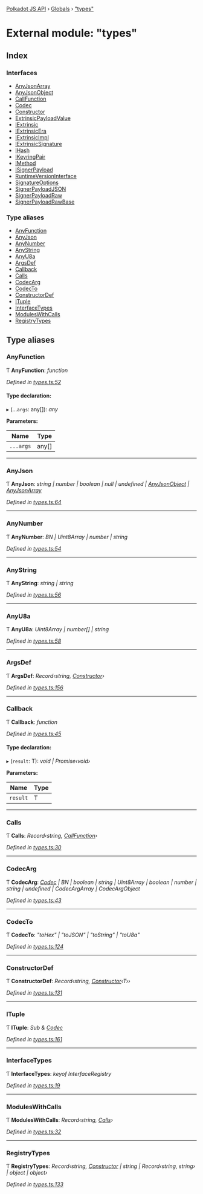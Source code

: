 [Polkadot JS API](../README.md) › [Globals](../globals.md) › ["types"](_types_.md)

# External module: "types"

## Index

### Interfaces

* [AnyJsonArray](../interfaces/_types_.anyjsonarray.md)
* [AnyJsonObject](../interfaces/_types_.anyjsonobject.md)
* [CallFunction](../interfaces/_types_.callfunction.md)
* [Codec](../interfaces/_types_.codec.md)
* [Constructor](../interfaces/_types_.constructor.md)
* [ExtrinsicPayloadValue](../interfaces/_types_.extrinsicpayloadvalue.md)
* [IExtrinsic](../interfaces/_types_.iextrinsic.md)
* [IExtrinsicEra](../interfaces/_types_.iextrinsicera.md)
* [IExtrinsicImpl](../interfaces/_types_.iextrinsicimpl.md)
* [IExtrinsicSignature](../interfaces/_types_.iextrinsicsignature.md)
* [IHash](../interfaces/_types_.ihash.md)
* [IKeyringPair](../interfaces/_types_.ikeyringpair.md)
* [IMethod](../interfaces/_types_.imethod.md)
* [ISignerPayload](../interfaces/_types_.isignerpayload.md)
* [RuntimeVersionInterface](../interfaces/_types_.runtimeversioninterface.md)
* [SignatureOptions](../interfaces/_types_.signatureoptions.md)
* [SignerPayloadJSON](../interfaces/_types_.signerpayloadjson.md)
* [SignerPayloadRaw](../interfaces/_types_.signerpayloadraw.md)
* [SignerPayloadRawBase](../interfaces/_types_.signerpayloadrawbase.md)

### Type aliases

* [AnyFunction](_types_.md#anyfunction)
* [AnyJson](_types_.md#anyjson)
* [AnyNumber](_types_.md#anynumber)
* [AnyString](_types_.md#anystring)
* [AnyU8a](_types_.md#anyu8a)
* [ArgsDef](_types_.md#argsdef)
* [Callback](_types_.md#callback)
* [Calls](_types_.md#calls)
* [CodecArg](_types_.md#codecarg)
* [CodecTo](_types_.md#codecto)
* [ConstructorDef](_types_.md#constructordef)
* [ITuple](_types_.md#ituple)
* [InterfaceTypes](_types_.md#interfacetypes)
* [ModulesWithCalls](_types_.md#moduleswithcalls)
* [RegistryTypes](_types_.md#registrytypes)

## Type aliases

###  AnyFunction

Ƭ **AnyFunction**: *function*

*Defined in [types.ts:52](https://github.com/polkadot-js/api/blob/3c47c3fdc3/packages/types/src/types.ts#L52)*

#### Type declaration:

▸ (...`args`: any[]): *any*

**Parameters:**

Name | Type |
------ | ------ |
`...args` | any[] |

___

###  AnyJson

Ƭ **AnyJson**: *string | number | boolean | null | undefined | [AnyJsonObject](../interfaces/_types_.anyjsonobject.md) | [AnyJsonArray](../interfaces/_types_.anyjsonarray.md)*

*Defined in [types.ts:64](https://github.com/polkadot-js/api/blob/3c47c3fdc3/packages/types/src/types.ts#L64)*

___

###  AnyNumber

Ƭ **AnyNumber**: *BN | Uint8Array | number | string*

*Defined in [types.ts:54](https://github.com/polkadot-js/api/blob/3c47c3fdc3/packages/types/src/types.ts#L54)*

___

###  AnyString

Ƭ **AnyString**: *string | string*

*Defined in [types.ts:56](https://github.com/polkadot-js/api/blob/3c47c3fdc3/packages/types/src/types.ts#L56)*

___

###  AnyU8a

Ƭ **AnyU8a**: *Uint8Array | number[] | string*

*Defined in [types.ts:58](https://github.com/polkadot-js/api/blob/3c47c3fdc3/packages/types/src/types.ts#L58)*

___

###  ArgsDef

Ƭ **ArgsDef**: *Record‹string, [Constructor](../interfaces/_types_.constructor.md)›*

*Defined in [types.ts:156](https://github.com/polkadot-js/api/blob/3c47c3fdc3/packages/types/src/types.ts#L156)*

___

###  Callback

Ƭ **Callback**: *function*

*Defined in [types.ts:45](https://github.com/polkadot-js/api/blob/3c47c3fdc3/packages/types/src/types.ts#L45)*

#### Type declaration:

▸ (`result`: T): *void | Promise‹void›*

**Parameters:**

Name | Type |
------ | ------ |
`result` | T |

___

###  Calls

Ƭ **Calls**: *Record‹string, [CallFunction](../interfaces/_types_.callfunction.md)›*

*Defined in [types.ts:30](https://github.com/polkadot-js/api/blob/3c47c3fdc3/packages/types/src/types.ts#L30)*

___

###  CodecArg

Ƭ **CodecArg**: *[Codec](../interfaces/_types_.codec.md) | BN | boolean | string | Uint8Array | boolean | number | string | undefined | CodecArgArray | CodecArgObject*

*Defined in [types.ts:43](https://github.com/polkadot-js/api/blob/3c47c3fdc3/packages/types/src/types.ts#L43)*

___

###  CodecTo

Ƭ **CodecTo**: *"toHex" | "toJSON" | "toString" | "toU8a"*

*Defined in [types.ts:124](https://github.com/polkadot-js/api/blob/3c47c3fdc3/packages/types/src/types.ts#L124)*

___

###  ConstructorDef

Ƭ **ConstructorDef**: *Record‹string, [Constructor](../interfaces/_types_.constructor.md)‹T››*

*Defined in [types.ts:131](https://github.com/polkadot-js/api/blob/3c47c3fdc3/packages/types/src/types.ts#L131)*

___

###  ITuple

Ƭ **ITuple**: *Sub & [Codec](../interfaces/_types_.codec.md)*

*Defined in [types.ts:161](https://github.com/polkadot-js/api/blob/3c47c3fdc3/packages/types/src/types.ts#L161)*

___

###  InterfaceTypes

Ƭ **InterfaceTypes**: *keyof InterfaceRegistry*

*Defined in [types.ts:19](https://github.com/polkadot-js/api/blob/3c47c3fdc3/packages/types/src/types.ts#L19)*

___

###  ModulesWithCalls

Ƭ **ModulesWithCalls**: *Record‹string, [Calls](_types_.md#calls)›*

*Defined in [types.ts:32](https://github.com/polkadot-js/api/blob/3c47c3fdc3/packages/types/src/types.ts#L32)*

___

###  RegistryTypes

Ƭ **RegistryTypes**: *Record‹string, [Constructor](../interfaces/_types_.constructor.md) | string | Record‹string, string› | object | object›*

*Defined in [types.ts:133](https://github.com/polkadot-js/api/blob/3c47c3fdc3/packages/types/src/types.ts#L133)*
